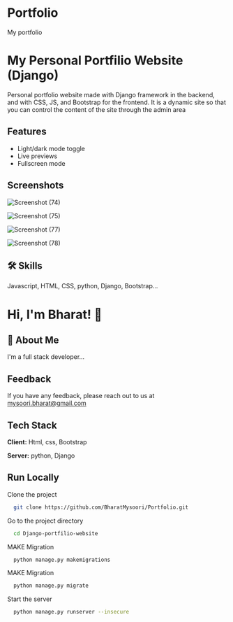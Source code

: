 # Portfolio 
My portfolio
#
# My Personal Portfilio Website (Django)

Personal portfolio website made with Django framework in the backend, and with CSS, JS, and Bootstrap for the frontend. It is a dynamic site so that you can control the content of the site through the admin area

## Features

- Light/dark mode toggle
- Live previews
- Fullscreen mode





## Screenshots
![Screenshot (74)](https://github.com/BharatMysoori/Portfolio1/assets/139210950/13e4aa59-5eb5-49d0-b143-2dd07e8ffb60)

![Screenshot (75)](https://github.com/BharatMysoori/Portfolio1/assets/139210950/31eadf8e-3bae-48b4-a744-e50f4d9c0063)


![Screenshot (77)](https://github.com/BharatMysoori/Portfolio1/assets/139210950/cfc8e876-331f-4a54-98ee-f047800ff01a)

![Screenshot (78)](https://github.com/BharatMysoori/Portfolio1/assets/139210950/dc8ecef2-2500-45da-b861-95f59ac071ac)



## 🛠 Skills
Javascript, HTML, CSS, python, Django, Bootstrap...


# Hi, I'm Bharat! 👋


## 🚀 About Me
I'm a full stack developer...


## Feedback

If you have any feedback, please reach out to us at mysoori.bharat@gmail.com


## Tech Stack

**Client:** Html, css, Bootstrap

**Server:** python, Django


## Run Locally

Clone the project

```bash
  git clone https://github.com/BharatMysoori/Portfolio.git
```

Go to the project directory

```bash
  cd Django-portfilio-website
```

MAKE  Migration

```bash
  python manage.py makemigrations
```

MAKE  Migration

```bash
  python manage.py migrate     
```
Start the server

```bash
  python manage.py runserver --insecure 
```




